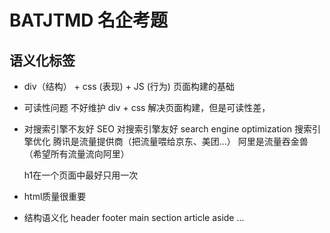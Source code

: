 # BATJTMD 名企考题

## 语义化标签
 - div（结构） + css (表现) + JS (行为) 页面构建的基础
 - 可读性问题 不好维护
    div + css 解决页面构建，但是可读性差，
 - 对搜索引擎不友好
   SEO 对搜索引擎友好
   search engine optimization 搜索引擎优化
   腾讯是流量提供商（把流量喂给京东、美团...）
   阿里是流量吞金兽（希望所有流量流向阿里）
   


   h1在一个页面中最好只用一次
 - html质量很重要
 - 结构语义化
   header footer main section article aside ... 
    
